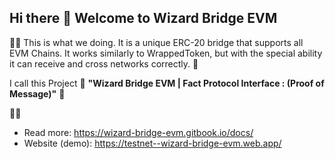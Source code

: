 ## Hi there 👋 Welcome to Wizard Bridge EVM

🙋‍♀️ This is what we doing. It is a unique ERC-20 bridge that supports all EVM Chains. It works similarly to WrappedToken, but with the special ability it can receive and cross networks correctly. 🌈


I call this Project  🧙 **"Wizard Bridge EVM | Fact Protocol Interface : (Proof of Message)"** 🧙

👩‍💻
- Read more: https://wizard-bridge-evm.gitbook.io/docs/
- Website (demo): https://testnet--wizard-bridge-evm.web.app/


<!--

**Here are some ideas to get you started:**

🙋‍♀️ A short introduction - what is your organization all about?
🌈 Contribution guidelines - how can the community get involved?
👩‍💻 Useful resources - where can the community find your docs? Is there anything else the community should know?
🍿 Fun facts - what does your team eat for breakfast?
🧙 Remember, you can do mighty things with the power of [Markdown](https://docs.github.com/github/writing-on-github/getting-started-with-writing-and-formatting-on-github/basic-writing-and-formatting-syntax)
-->
